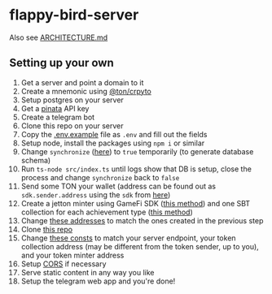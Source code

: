 # flappy-bird-server

Also see [ARCHITECTURE.md](/ARCHITECTURE.md)

## Setting up your own

1. Get a server and point a domain to it
1. Create a mnemonic using [@ton/crpyto](https://github.com/ton-org/ton-crypto/blob/b4b74418226f5e37165d9869aae6629c3d86b0c8/src/mnemonic/mnemonic.ts#L154)
1. Setup postgres on your server
1. Get a [pinata](https://www.pinata.cloud/) API key
1. Create a telegram bot
1. Clone this repo on your server
1. Copy the [.env.example](/.env.example) file as `.env` and fill out the fields
1. Setup node, install the packages using `npm i` or similar
1. Change `synchronize` ([here](https://github.com/ton-community/flappy-bird-server/blob/f1cf55fb70dce521d5153b013c3ecc87c9d4e24c/src/data-source.ts#L15)) to `true` temporarily (to generate database schema)
1. Run `ts-node src/index.ts` until logs show that DB is setup, close the process and change `synchronize` back to `false`
1. Send some TON your wallet (address can be found out as `sdk.sender.address` using the `sdk` from [here](https://github.com/ton-community/flappy-bird-server/blob/f1cf55fb70dce521d5153b013c3ecc87c9d4e24c/src/index.ts#L155))
1. Create a jetton minter using GameFi SDK ([this method](https://github.com/ton-community/gamefi-sdk/blob/a6bb404df2d2091e456a43cbb591bece85da715e/src/sdk.ts#L52)) and one SBT collection for each achievement type ([this method](https://github.com/ton-community/gamefi-sdk/blob/a6bb404df2d2091e456a43cbb591bece85da715e/src/sdk.ts#L115))
1. Change [these addresses](https://github.com/ton-community/flappy-bird-server/blob/main/src/consts.ts) to match the ones created in the previous step
1. Clone [this repo](https://github.com/ton-community/flappy-bird-phaser)
1. Change [these consts](https://github.com/ton-community/flappy-bird-phaser/blob/c5943ef84f2f1bc4e2028b0bcd56c18d9aa4f4f4/src/index.ts#L9-L11) to match your server endpoint, your token collection address (may be different from the token sender, up to you), and your token minter address
1. Setup [CORS](https://github.com/ton-community/flappy-bird-server/blob/f1cf55fb70dce521d5153b013c3ecc87c9d4e24c/src/index.ts#L171) if necessary
1. Serve static content in any way you like
1. Setup the telegram web app and you're done!
